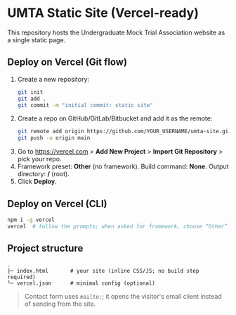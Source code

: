 # UMTA Static Site (Vercel-ready)

This repository hosts the Undergraduate Mock Trial Association website as a single static page.

## Deploy on Vercel (Git flow)

1. Create a new repository:
   ```bash
   git init
   git add .
   git commit -m "initial commit: static site"
   ```
2. Create a repo on GitHub/GitLab/Bitbucket and add it as the remote:
   ```bash
   git remote add origin https://github.com/YOUR_USERNAME/umta-site.git
   git push -u origin main
   ```
3. Go to https://vercel.com > **Add New Project** > **Import Git Repository** > pick your repo.
4. Framework preset: **Other** (no framework). Build command: **None**. Output directory: **/** (root).
5. Click **Deploy**.

## Deploy on Vercel (CLI)

```bash
npm i -g vercel
vercel  # follow the prompts; when asked for framework, choose “Other” and output dir “/”
```

## Project structure

```
.
├─ index.html       # your site (inline CSS/JS; no build step required)
└─ vercel.json      # minimal config (optional)
```

> Contact form uses `mailto:`; it opens the visitor's email client instead of sending from the site.
